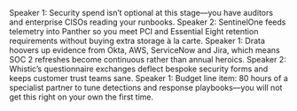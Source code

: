 Speaker 1: Security spend isn’t optional at this stage—you have auditors and enterprise CISOs reading your runbooks.
Speaker 2: SentinelOne feeds telemetry into Panther so you meet PCI and Essential Eight retention requirements without buying extra storage à la carte.
Speaker 1: Drata hoovers up evidence from Okta, AWS, ServiceNow and Jira, which means SOC 2 refreshes become continuous rather than annual heroics.
Speaker 2: Whistic’s questionnaire exchanges deflect bespoke security forms and keeps customer trust teams sane.
Speaker 1: Budget line item: 80 hours of a specialist partner to tune detections and response playbooks—you will not get this right on your own the first time.

